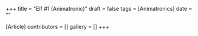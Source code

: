 +++
title = "Elf #1 (Animatronic)"
draft = false
tags = [Animatronics]
date = ""

[Article]
contributors = []
gallery = []
+++